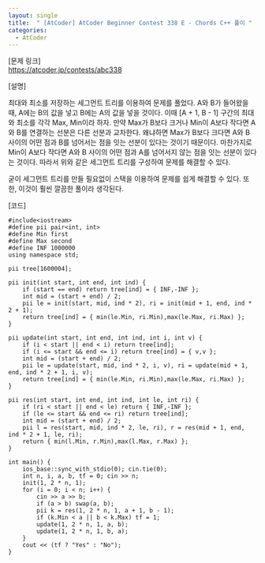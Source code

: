 ```yaml
---
layout: single
title:  " [AtCoder] AtCoder Beginner Contest 338 E - Chords C++ 풀이 "
categories:
  - AtCoder
---
```


[문제 링크]   
<https://atcoder.jp/contests/abc338>


[설명]

최대와 최소를 저장하는 세그먼트 트리를 이용하여 문제를 풀었다.
A와 B가 들어왔을 때, A에는 B의 값을 넣고 B에는 A의 값을 넣을 것이다.
이때 [A + 1, B - 1] 구간의 최대와 최소를 각각 Max, Min이라 하자.
만약 Max가 B보다 크거나 Min이 A보다 작다면 A와 B를 연결하는 선분은 다른 선분과 교차한다.
왜냐하면 Max가 B보다 크다면 A와 B 사이의 어떤 점과 B를 넘어서는 점을 잇는 선분이 있다는 것이기 때문이다.
마찬가지로 Min이 A보다 작다면 A와 B 사이의 어떤 점과 A를 넘어서지 않는 점을 잇는 선분이 있다는 것이다.
따라서 위와 같은 세그먼트 트리를 구성하여 문제를 해결할 수 있다.

굳이 세그먼트 트리를 만들 필요없이 스택을 이용하여 문제를 쉽게 해결할 수 있다.
또한, 이것이 훨씬 깔끔한 풀이라 생각된다.



[코드]
```
#include<iostream>
#define pii pair<int, int>
#define Min first
#define Max second
#define INF 1000000
using namespace std;

pii tree[1600004];

pii init(int start, int end, int ind) {
    if (start == end) return tree[ind] = { INF,-INF };
    int mid = (start + end) / 2;
    pii le = init(start, mid, ind * 2), ri = init(mid + 1, end, ind * 2 + 1);
    return tree[ind] = { min(le.Min, ri.Min),max(le.Max, ri.Max) };
}

pii update(int start, int end, int ind, int i, int v) {
    if (i < start || end < i) return tree[ind];
    if (i <= start && end <= i) return tree[ind] = { v,v };
    int mid = (start + end) / 2;
    pii le = update(start, mid, ind * 2, i, v), ri = update(mid + 1, end, ind * 2 + 1, i, v);
    return tree[ind] = { min(le.Min, ri.Min),max(le.Max, ri.Max) };
}

pii res(int start, int end, int ind, int le, int ri) {
    if (ri < start || end < le) return { INF,-INF };
    if (le <= start && end <= ri) return tree[ind];
    int mid = (start + end) / 2;
    pii l = res(start, mid, ind * 2, le, ri), r = res(mid + 1, end, ind * 2 + 1, le, ri);
    return { min(l.Min, r.Min),max(l.Max, r.Max) };
}

int main() {
    ios_base::sync_with_stdio(0); cin.tie(0);
    int n, i, a, b, tf = 0; cin >> n;
    init(1, 2 * n, 1);
    for (i = 0; i < n; i++) {
        cin >> a >> b;
        if (a > b) swap(a, b);
        pii k = res(1, 2 * n, 1, a + 1, b - 1);
        if (k.Min < a || b < k.Max) tf = 1;
        update(1, 2 * n, 1, a, b);
        update(1, 2 * n, 1, b, a);
    }
    cout << (tf ? "Yes" : "No");
}
```
